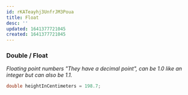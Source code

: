 ```yaml
---
id: rKATeayhj3UnfrJM3Poua
title: Float
desc: ''
updated: 1641377721045
created: 1641377721045
---
```


### Double / Float

_Floating point numbers "They have a decimal point", can be 1.0 like an integer but can also be 1.1._

```cpp
double heightInCentimeters = 198.7;
```
